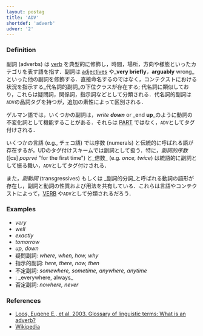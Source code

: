 ```yaml
---
layout: postag
title: 'ADV'
shortdef: 'adverb'
udver: '2'
---
```


### Definition

副詞 (adverbs) は [verb](VERB) を典型的に修飾し，時間，場所，方向や様態といったカテゴリを表す語を指す．副詞は [adjectives](ADJ) や_<b>very briefly</b>_，_<b>arguably</b> wrong_といった他の副詞を修飾する．直接命名するのではなく，コンテクストにおける状況を指示する_代名詞的副詞_の下位クラスが存在する; 代名詞に類似しており，これらは疑問詞，関係詞，指示詞などとして分類される．代名詞的副詞は`ADV`の品詞タグを持つが，追加の素性によって区別される．

ゲルマン語では，いくつかの副詞は，_write <b>down</b>_ or _end <b>up</b>_のように動詞の不変化詞として機能することがある．それらは [PART]() ではなく，`ADV`としてタグ付けされる．

いくつかの言語 (e.g., チェコ語) では序数 (numerals) と伝統的に呼ばれる語が存在するが，UDのタグ付けスキームでは副詞として扱う．特に，_副詞的序数_([cs] _poprvé_ "for the first time") と_倍数_ (e.g. _once, twice_) は統語的に副詞として振る舞い，`ADV`としてタグ付けされる．

また，_副動詞_ (transgressives) もしくは _副詞的分詞_と呼ばれる動詞の語形が存在し，副詞と動詞の性質および用法を共有している．これらは言語やコンテクストによって，[VERB]() や`ADV`として分類されるだろう．

### Examples

- _very_
- _well_
- _exactly_
- _tomorrow_
- _up, down_
- 疑問副詞: _where, when, how, why_
- 指示的副詞: _here, there, now, then_
- 不定副詞: _somewhere, sometime, anywhere, anytime_
- <!--副詞totality adverbs-->: _everywhere, always_
- 否定副詞: _nowhere, never_

### References

- [Loos, Eugene E., et al. 2003. Glossary of linguistic terms: What is an adverb?](https://glossary.sil.org/term/adverb-grammar)
- [Wikipedia](http://en.wikipedia.org/wiki/Adverb)
